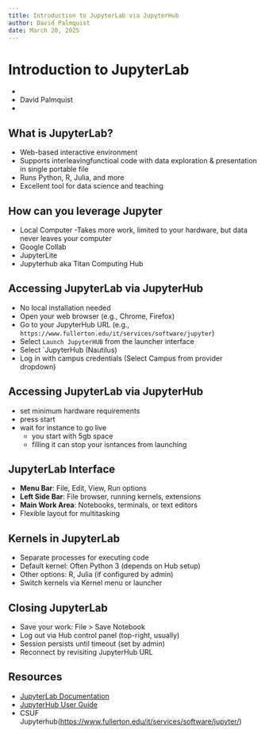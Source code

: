 ```yaml
---
title: Introduction to JupyterLab via JupyterHub
author: David Palmquist
date: March 20, 2025
---
```


# Introduction to JupyterLab
- 
- David Palmquist
- 

## What is JupyterLab?
- Web-based interactive environment
- Supports interleavingfunctioal code with data exploration & presentation in single portable file
- Runs Python, R, Julia, and more
- Excellent tool for data science and teaching

## How can you leverage Jupyter
- Local Computer
  -Takes more work, limited to your hardware, but data never leaves your computer
- Google Collab
- JupyterLite
- Jupyterhub aka Titan Computing Hub

## Accessing JupyterLab via JupyterHub
- No local installation needed
- Open your web browser (e.g., Chrome, Firefox)
- Go to your JupyterHub URL (e.g., `https://www.fullerton.edu/it/services/software/jupyter`)
- Select `Launch JupyterHUB` from the launcher interface
- Select `JupyterHub (Nautilus)
- Log in with campus credentials (Select Campus from provider dropdown)

## Accessing JupyterLab via JupyterHub
- set minimum hardware requirements
- press start
- wait for instance to go live
    - you start with 5gb space
    - filling it can stop your isntances from launching

## JupyterLab Interface
- **Menu Bar**: File, Edit, View, Run options
- **Left Side Bar**: File browser, running kernels, extensions
- **Main Work Area**: Notebooks, terminals, or text editors
- Flexible layout for multitasking

## Kernels in JupyterLab
- Separate processes for executing code
- Default kernel: Often Python 3 (depends on Hub setup)
- Other options: R, Julia (if configured by admin)
- Switch kernels via Kernel menu or launcher

## Closing JupyterLab
- Save your work: File > Save Notebook
- Log out via Hub control panel (top-right, usually)
- Session persists until timeout (set by admin)
- Reconnect by revisiting JupyterHub URL

## Resources
- [JupyterLab Documentation](https://jupyterlab.readthedocs.io/en/stable/)
- [JupyterHub User Guide](https://nationalresearchplatform.org/documentation/userdocs/jupyter/jupyterhub-service/)
- CSUF Jupyterhub(https://www.fullerton.edu/it/services/software/jupyter/)

